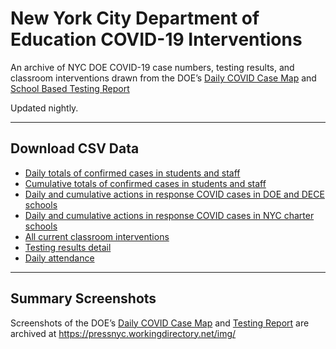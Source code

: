 # New York City Department of Education COVID-19 Interventions

An archive of NYC DOE COVID-19 case numbers, testing results, and classroom interventions drawn from the DOE’s [Daily COVID Case Map](https://www.schools.nyc.gov/school-life/health-and-wellness/covid-information/daily-covid-case-map) and [School Based Testing Report](https://testingresults.schools.nyc)

Updated nightly.

---

## Download CSV Data
* [Daily totals of confirmed cases in students and staff](https://raw.githubusercontent.com/pressnyc/nyc-doe-covid-interventions/main/csv/confirmed-cases-daily.csv)
* [Cumulative totals of confirmed cases in students and staff](https://raw.githubusercontent.com/pressnyc/nyc-doe-covid-interventions/main/csv/confirmed-cases-cumulative.csv)
* [Daily and cumulative actions in response COVID cases in DOE and DECE schools](https://raw.githubusercontent.com/pressnyc/nyc-doe-covid-interventions/main/csv/actions.csv)
* [Daily and cumulative actions in response COVID cases in NYC charter schools](https://raw.githubusercontent.com/pressnyc/nyc-doe-covid-interventions/main/csv/actions-charter.csv)
* [All current classroom interventions](https://raw.githubusercontent.com/pressnyc/nyc-doe-covid-interventions/main/csv/activeinterventioncases.csv)
* [Testing results detail](https://raw.githubusercontent.com/pressnyc/nyc-doe-covid-interventions/main/csv/testing-results-detail.csv)
* [Daily attendance](https://raw.githubusercontent.com/pressnyc/nyc-doe-covid-interventions/main/csv/daily-attendance.csv)

---

## Summary Screenshots

Screenshots of the DOE’s [Daily COVID Case Map](https://www.schools.nyc.gov/school-life/health-and-wellness/covid-information/daily-covid-case-map) and [Testing Report](https://testingresults.schools.nyc) are archived at https://pressnyc.workingdirectory.net/img/
